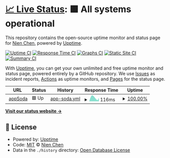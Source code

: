 # [📈 Live Status](https://status.appsoda.net): <!--live status--> **🟩 All systems operational**

This repository contains the open-source uptime monitor and status page for [Nien Chen](https://www.nien.com), powered by [Upptime](https://github.com/upptime/upptime).

[![Uptime CI](https://github.com/chennien/status.appsoda.net/workflows/Uptime%20CI/badge.svg)](https://github.com/chennien/status.appsoda.net/actions?query=workflow%3A%22Uptime+CI%22)
[![Response Time CI](https://github.com/chennien/status.appsoda.net/workflows/Response%20Time%20CI/badge.svg)](https://github.com/chennien/status.appsoda.net/actions?query=workflow%3A%22Response+Time+CI%22)
[![Graphs CI](https://github.com/chennien/status.appsoda.net/workflows/Graphs%20CI/badge.svg)](https://github.com/chennien/status.appsoda.net/actions?query=workflow%3A%22Graphs+CI%22)
[![Static Site CI](https://github.com/chennien/status.appsoda.net/workflows/Static%20Site%20CI/badge.svg)](https://github.com/chennien/status.appsoda.net/actions?query=workflow%3A%22Static+Site+CI%22)
[![Summary CI](https://github.com/chennien/status.appsoda.net/workflows/Summary%20CI/badge.svg)](https://github.com/chennien/status.appsoda.net/actions?query=workflow%3A%22Summary+CI%22)

With [Upptime](https://upptime.js.org), you can get your own unlimited and free uptime monitor and status page, powered entirely by a GitHub repository. We use [Issues](https://github.com/chennien/status.appsoda.net/issues) as incident reports, [Actions](https://github.com/chennien/status.appsoda.net/actions) as uptime monitors, and [Pages](https://status.appsoda.net) for the status page.

<!--start: status pages-->
<!-- This summary is generated by Upptime (https://github.com/upptime/upptime) -->
<!-- Do not edit this manually, your changes will be overwritten -->
<!-- prettier-ignore -->
| URL | Status | History | Response Time | Uptime |
| --- | ------ | ------- | ------------- | ------ |
| <img alt="" src="https://appsoda.net/favicon.ico" height="13"> [appSoda](https://appsoda.net/robots.txt) | 🟩 Up | [app-soda.yml](https://github.com/chennien/status.appsoda.net/commits/HEAD/history/app-soda.yml) | <details><summary><img alt="Response time graph" src="./graphs/app-soda/response-time-week.png" height="20"> 116ms</summary><br><a href="https://status.appsoda.net/history/app-soda"><img alt="Response time 180" src="https://img.shields.io/endpoint?url=https%3A%2F%2Fraw.githubusercontent.com%2Fchennien%2Fstatus.appsoda.net%2FHEAD%2Fapi%2Fapp-soda%2Fresponse-time.json"></a><br><a href="https://status.appsoda.net/history/app-soda"><img alt="24-hour response time 150" src="https://img.shields.io/endpoint?url=https%3A%2F%2Fraw.githubusercontent.com%2Fchennien%2Fstatus.appsoda.net%2FHEAD%2Fapi%2Fapp-soda%2Fresponse-time-day.json"></a><br><a href="https://status.appsoda.net/history/app-soda"><img alt="7-day response time 116" src="https://img.shields.io/endpoint?url=https%3A%2F%2Fraw.githubusercontent.com%2Fchennien%2Fstatus.appsoda.net%2FHEAD%2Fapi%2Fapp-soda%2Fresponse-time-week.json"></a><br><a href="https://status.appsoda.net/history/app-soda"><img alt="30-day response time 146" src="https://img.shields.io/endpoint?url=https%3A%2F%2Fraw.githubusercontent.com%2Fchennien%2Fstatus.appsoda.net%2FHEAD%2Fapi%2Fapp-soda%2Fresponse-time-month.json"></a><br><a href="https://status.appsoda.net/history/app-soda"><img alt="1-year response time 157" src="https://img.shields.io/endpoint?url=https%3A%2F%2Fraw.githubusercontent.com%2Fchennien%2Fstatus.appsoda.net%2FHEAD%2Fapi%2Fapp-soda%2Fresponse-time-year.json"></a></details> | <details><summary><a href="https://status.appsoda.net/history/app-soda">100.00%</a></summary><a href="https://status.appsoda.net/history/app-soda"><img alt="All-time uptime 100.00%" src="https://img.shields.io/endpoint?url=https%3A%2F%2Fraw.githubusercontent.com%2Fchennien%2Fstatus.appsoda.net%2FHEAD%2Fapi%2Fapp-soda%2Fuptime.json"></a><br><a href="https://status.appsoda.net/history/app-soda"><img alt="24-hour uptime 100.00%" src="https://img.shields.io/endpoint?url=https%3A%2F%2Fraw.githubusercontent.com%2Fchennien%2Fstatus.appsoda.net%2FHEAD%2Fapi%2Fapp-soda%2Fuptime-day.json"></a><br><a href="https://status.appsoda.net/history/app-soda"><img alt="7-day uptime 100.00%" src="https://img.shields.io/endpoint?url=https%3A%2F%2Fraw.githubusercontent.com%2Fchennien%2Fstatus.appsoda.net%2FHEAD%2Fapi%2Fapp-soda%2Fuptime-week.json"></a><br><a href="https://status.appsoda.net/history/app-soda"><img alt="30-day uptime 100.00%" src="https://img.shields.io/endpoint?url=https%3A%2F%2Fraw.githubusercontent.com%2Fchennien%2Fstatus.appsoda.net%2FHEAD%2Fapi%2Fapp-soda%2Fuptime-month.json"></a><br><a href="https://status.appsoda.net/history/app-soda"><img alt="1-year uptime 100.00%" src="https://img.shields.io/endpoint?url=https%3A%2F%2Fraw.githubusercontent.com%2Fchennien%2Fstatus.appsoda.net%2FHEAD%2Fapi%2Fapp-soda%2Fuptime-year.json"></a></details>

<!--end: status pages-->

[**Visit our status website →**](https://status.appsoda.net)

## 📄 License

- Powered by: [Upptime](https://github.com/upptime/upptime)
- Code: [MIT](./LICENSE) © [Nien Chen](https://www.nien.com)
- Data in the `./history` directory: [Open Database License](https://opendatacommons.org/licenses/odbl/1-0/)
